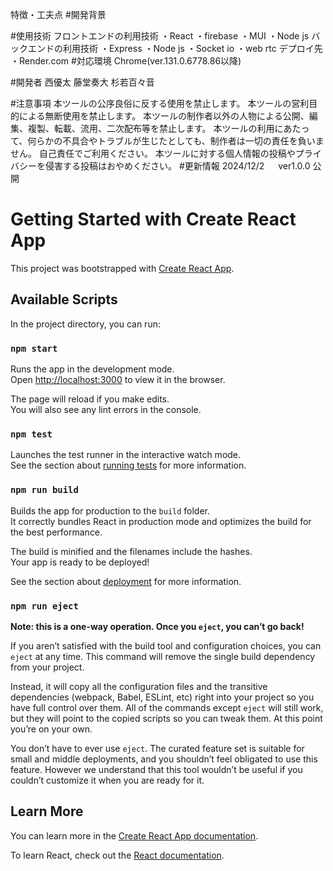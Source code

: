 特徴・工夫点
#開発背景

#使用技術
フロントエンドの利用技術
・React
・firebase
・MUI
・Node js
バックエンドの利用技術
・Express
・Node js
・Socket io
・web rtc
デプロイ先
・Render.com 
#対応環境
Chrome(ver.131.0.6778.86以降)

#開発者
西優太
藤堂奏大
杉若百々音

#注意事項
本ツールの公序良俗に反する使用を禁止します。
本ツールの営利目的による無断使用を禁止します。
本ツールの制作者以外の人物による公開、編集、複製、転載、流用、二次配布等を禁止します。
本ツールの利用にあたって、何らかの不具合やトラブルが生じたとしても、制作者は一切の責任を負いません。 自己責任でご利用ください。
本ツールに対する個人情報の投稿やプライバシーを侵害する投稿はおやめください。
#更新情報
2024/12/2 　 ver1.0.0 公開


# Getting Started with Create React App

This project was bootstrapped with [Create React App](https://github.com/facebook/create-react-app).

## Available Scripts

In the project directory, you can run:

### `npm start`

Runs the app in the development mode.\
Open [http://localhost:3000](http://localhost:3000) to view it in the browser.

The page will reload if you make edits.\
You will also see any lint errors in the console.

### `npm test`

Launches the test runner in the interactive watch mode.\
See the section about [running tests](https://facebook.github.io/create-react-app/docs/running-tests) for more information.

### `npm run build`

Builds the app for production to the `build` folder.\
It correctly bundles React in production mode and optimizes the build for the best performance.

The build is minified and the filenames include the hashes.\
Your app is ready to be deployed!

See the section about [deployment](https://facebook.github.io/create-react-app/docs/deployment) for more information.

### `npm run eject`

**Note: this is a one-way operation. Once you `eject`, you can’t go back!**

If you aren’t satisfied with the build tool and configuration choices, you can `eject` at any time. This command will remove the single build dependency from your project.

Instead, it will copy all the configuration files and the transitive dependencies (webpack, Babel, ESLint, etc) right into your project so you have full control over them. All of the commands except `eject` will still work, but they will point to the copied scripts so you can tweak them. At this point you’re on your own.

You don’t have to ever use `eject`. The curated feature set is suitable for small and middle deployments, and you shouldn’t feel obligated to use this feature. However we understand that this tool wouldn’t be useful if you couldn’t customize it when you are ready for it.

## Learn More

You can learn more in the [Create React App documentation](https://facebook.github.io/create-react-app/docs/getting-started).

To learn React, check out the [React documentation](https://reactjs.org/).
